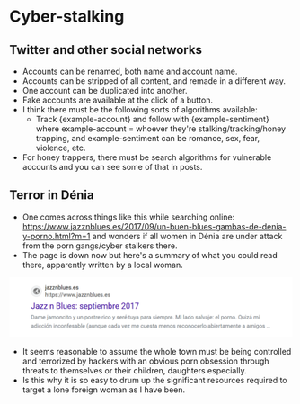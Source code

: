 # Cyber-stalking

<div id="google_translate_element"></div>
<script type="text/javascript" src="//translate.google.com/translate_a/element.js?cb=googleTranslateElementInit"></script>
<script type="text/javascript">
function googleTranslateElementInit() {
  new google.translate.TranslateElement({pageLanguage: 'en'}, 'google_translate_element');
}
</script>

## Twitter and other social networks

- Accounts can be renamed, both name and account name.
- Accounts can be stripped of all content, and remade in a different way.
- One account can be duplicated into another.
- Fake accounts are available at the click of a button.
- I think there must be the following sorts of algorithms available:
    - Track {example-account} and follow with {example-sentiment} where example-account = whoever they're stalking/tracking/honey trapping, and example-sentiment can be romance, sex, fear, violence, etc.
- For honey trappers, there must be search algorithms for vulnerable accounts and you can see some of that in posts.

## Terror in Dénia

- One comes across things like this while searching online: https://www.jazznblues.es/2017/09/un-buen-blues-gambas-de-denia-y-porno.html?m=1 and wonders if all women in Dénia are under attack from the porn gangs/cyber stalkers there.
- The page is down now but here's a summary of what you could read there, apparently written by a local woman.

![Jazz and blues porno](../content/images/jazz-and-blues-porn-summary.png)

- It seems reasonable to assume the whole town must be being controlled and terrorized by hackers with an obvious porn obsession through threats to themselves or their children, daughters especially.
- Is this why it is so easy to drum up the significant resources required to target a lone foreign woman as I have been.
